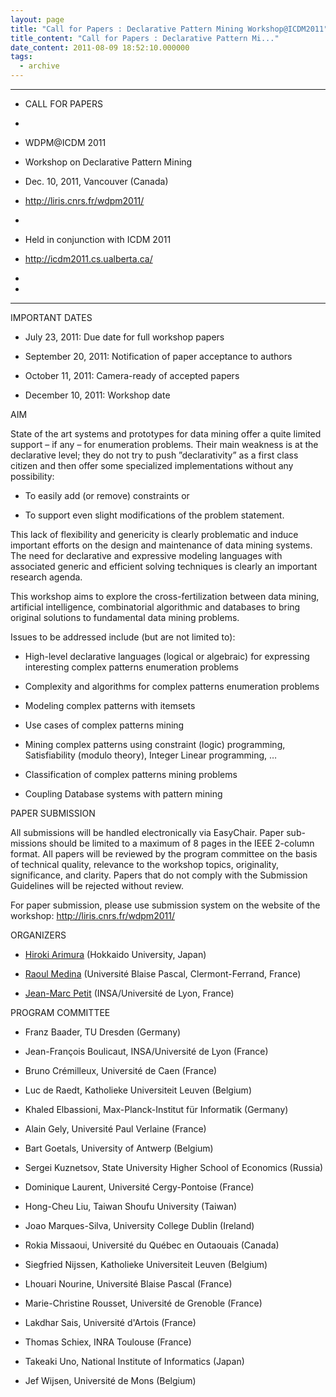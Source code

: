 ```yaml
---
layout: page
title: "Call for Papers : Declarative Pattern Mining Workshop@ICDM2011"
title_content: "Call for Papers : Declarative Pattern Mi..."
date_content: 2011-08-09 18:52:10.000000
tags:
  - archive
---
```



**************************************************************



* CALL FOR PAPERS



* 



* WDPM@ICDM 2011 



* Workshop on Declarative Pattern Mining



* Dec. 10, 2011, Vancouver (Canada)



* <http://liris.cnrs.fr/wdpm2011/>



*



* Held in conjunction with ICDM 2011



* <http://icdm2011.cs.ualberta.ca/>



*



*



**************************************************************





IMPORTANT DATES





  * July 23, 2011: Due date for full workshop papers


  * September 20, 2011: Notification of paper acceptance to authors 


  * October 11, 2011: Camera-ready of accepted papers 


  * December 10, 2011: Workshop date






AIM



State of the art systems and prototypes for data mining offer a quite limited
support – if any – for enumeration problems. Their main weakness is at the
declarative level; they do not try to push ”declarativity” as a first class
citizen and then offer some specialized implementations without any
possibility:





  * To easily add (or remove) constraints or 


  * To support even slight modifications of the problem statement.




This lack of flexibility and genericity is clearly problematic and induce
important efforts on the design and maintenance of data mining systems. The
need for declarative and expressive modeling languages with associated generic
and efficient solving techniques is clearly an important research agenda.



This workshop aims to explore the cross-fertilization between data mining,
artificial intelligence, combinatorial algorithmic and databases to bring
original solutions to fundamental data mining problems.



Issues to be addressed include (but are not limited to):





  * High-level declarative languages (logical or algebraic) for expressing interesting complex patterns enumeration problems


  * Complexity and algorithms for complex patterns enumeration problems


  * Modeling complex patterns with itemsets


  * Use cases of complex patterns mining


  * Mining complex patterns using constraint (logic) programming, Satisfiability (modulo theory), Integer Linear programming, …


  * Classification of complex patterns mining problems


  * Coupling Database systems with pattern mining




PAPER SUBMISSION



All submissions will be handled electronically via EasyChair. Paper sub-
missions should be limited to a maximum of 8 pages in the IEEE 2-column
format. All papers will be reviewed by the program committee on the basis of
technical quality, relevance to the workshop topics, originality,
significance, and clarity. Papers that do not comply with the Submission
Guidelines will be rejected without review.



For paper submission, please use submission system on the website of the
workshop: <http://liris.cnrs.fr/wdpm2011/>



ORGANIZERS





  * [Hiroki Arimura](http://www-ikn.ist.hokudai.ac.jp/~arim/arim_en.html) (Hokkaido University, Japan)


  * [Raoul Medina](http://margaux.isima.fr/~medina/Raoul/Contact.html) (Université Blaise Pascal, Clermont-Ferrand, France)


  * [Jean-Marc Petit](http://liris.cnrs.fr/jmpetit) (INSA/Université de Lyon, France)




PROGRAM COMMITTEE





  * Franz Baader, TU Dresden (Germany)


  * Jean-François Boulicaut, INSA/Université de Lyon (France)


  * Bruno Crémilleux, Université de Caen (France)


  * Luc de Raedt, Katholieke Universiteit Leuven (Belgium)


  * Khaled Elbassioni, Max-Planck-Institut für Informatik (Germany)


  * Alain Gely, Université Paul Verlaine (France)


  * Bart Goetals, University of Antwerp (Belgium)


  * Sergei Kuznetsov, State University Higher School of Economics (Russia)


  * Dominique Laurent, Université Cergy-Pontoise (France)


  * Hong-Cheu Liu, Taiwan Shoufu University (Taiwan)


  * Joao Marques-Silva, University College Dublin (Ireland)


  * Rokia Missaoui, Université du Québec en Outaouais (Canada)


  * Siegfried Nijssen, Katholieke Universiteit Leuven (Belgium)


  * Lhouari Nourine, Université Blaise Pascal (France)


  * Marie-Christine Rousset, Université de Grenoble (France)


  * Lakdhar Sais, Université d'Artois (France)


  * Thomas Schiex, INRA Toulouse (France)


  * Takeaki Uno, National Institute of Informatics (Japan)


  * Jef Wijsen, Université de Mons (Belgium)




